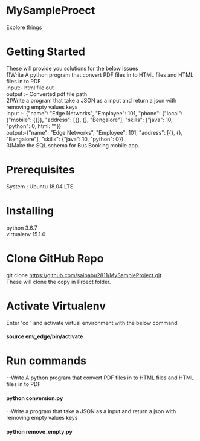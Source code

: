 # MySampleProect
Explore things
# Getting Started
These will provide you solutions for the below issues<br />
1)Write A python program that convert PDF files in to HTML files and HTML files in to PDF<br />
input:- html file out<br />
output :- Converted pdf file path<br />
2)Write a program that take a JSON as a input and return a json with removing empty values keys<br />
input :- {"name": "Edge Networks", "Employee": 101, "phone": {"local": {"mobile": {}}}, "address": [{}, {}, "Bengalore"], "skills": {"java": 10, "python": 0, html: ""}}<br />
output:-{"name": "Edge Networks", "Employee": 101,  "address": [{}, {}, "Bengalore"], "skills": {"java": 10, "python": 0}}<br />
3)Make the SQL schema for Bus Booking mobile app.<br />
# Prerequisites
System : Ubuntu 18.04 LTS

# Installing
python 3.6.7 <br  />
virtualenv 15.1.0<br>
# Clone GitHub Repo
git clone https://github.com/saibabu2811/MySampleProject.git <br>
These will clone the copy in Proect folder.
# Activate Virtualenv

Enter 'cd <project folder>' and activate virtual environment with the below command<br> 
#### source env_edge/bin/activate

# Run commands
--Write A python program that convert PDF files in to HTML files and HTML files in to PDF
#### python conversion.py

--Write a program that take a JSON as a input and return a json with removing empty values keys
#### python remove_empty.py













